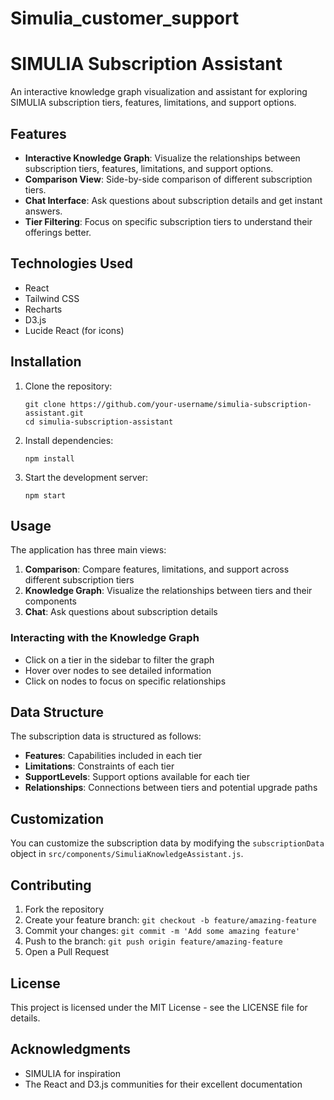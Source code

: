 # Simulia_customer_support

# SIMULIA Subscription Assistant

An interactive knowledge graph visualization and assistant for exploring SIMULIA subscription tiers, features, limitations, and support options.

## Features

- **Interactive Knowledge Graph**: Visualize the relationships between subscription tiers, features, limitations, and support options.
- **Comparison View**: Side-by-side comparison of different subscription tiers.
- **Chat Interface**: Ask questions about subscription details and get instant answers.
- **Tier Filtering**: Focus on specific subscription tiers to understand their offerings better.

## Technologies Used

- React
- Tailwind CSS
- Recharts
- D3.js
- Lucide React (for icons)

## Installation

1. Clone the repository:
   ```
   git clone https://github.com/your-username/simulia-subscription-assistant.git
   cd simulia-subscription-assistant
   ```

2. Install dependencies:
   ```
   npm install
   ```

3. Start the development server:
   ```
   npm start
   ```

## Usage

The application has three main views:

1. **Comparison**: Compare features, limitations, and support across different subscription tiers
2. **Knowledge Graph**: Visualize the relationships between tiers and their components
3. **Chat**: Ask questions about subscription details

### Interacting with the Knowledge Graph

- Click on a tier in the sidebar to filter the graph
- Hover over nodes to see detailed information
- Click on nodes to focus on specific relationships

## Data Structure

The subscription data is structured as follows:

- **Features**: Capabilities included in each tier
- **Limitations**: Constraints of each tier
- **SupportLevels**: Support options available for each tier
- **Relationships**: Connections between tiers and potential upgrade paths

## Customization

You can customize the subscription data by modifying the `subscriptionData` object in `src/components/SimuliaKnowledgeAssistant.js`.

## Contributing

1. Fork the repository
2. Create your feature branch: `git checkout -b feature/amazing-feature`
3. Commit your changes: `git commit -m 'Add some amazing feature'`
4. Push to the branch: `git push origin feature/amazing-feature`
5. Open a Pull Request

## License

This project is licensed under the MIT License - see the LICENSE file for details.

## Acknowledgments

- SIMULIA for inspiration
- The React and D3.js communities for their excellent documentation

